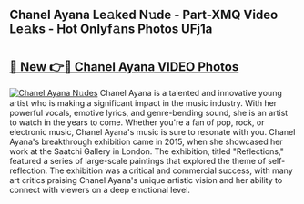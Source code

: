 ## Chanel Ayana Le𝚊ked N𝚞de - Part-XMQ Video Le𝚊ks - Hot Onlyf𝚊ns Photos UFj1a

# <h2><a href="http://ab61833.deff.icu/?id=Chanel+Ayana">🔗 New 👉🔴 Chanel Ayana VIDEO Photos</a></h2>

[![Chanel Ayana N𝚞des](https://i.imgur.com/rIISA9y.gif)](http://ab61833.deff.icu/?id=Chanel+Ayana)
Chanel Ayana is a talented and innovative young artist who is making a significant impact in the music industry. With her powerful vocals, emotive lyrics, and genre-bending sound, she is an artist to watch in the years to come. Whether you're a fan of pop, rock, or electronic music, Chanel Ayana's music is sure to resonate with you. Chanel Ayana's breakthrough exhibition came in 2015, when she showcased her work at the Saatchi Gallery in London. The exhibition, titled "Reflections," featured a series of large-scale paintings that explored the theme of self-reflection. The exhibition was a critical and commercial success, with many art critics praising Chanel Ayana's unique artistic vision and her ability to connect with viewers on a deep emotional level.
